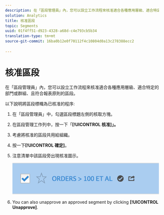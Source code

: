 ```yaml
---
description: 在「區段管理員」內，您可以設立工作流程來核准適合各種應用層級、適合特定的部門或群組、且符合報表原則的區段。
solution: Analytics
title: 核准區段
topic: Segments
uuid: 01f4ff51-d923-4328-a68d-c4e793cb5b34
translation-type: tm+mt
source-git-commit: 16ba0b12e0f70112f4c10804d0a13c278388ecc2

---
```



# 核准區段

在「區段管理員」內，您可以設立工作流程來核准適合各種應用層級、適合特定的部門或群組、且符合報表原則的區段。

以下說明將區段標幟為已核准的程序:

1. 在「區段管理員」中，勾選區段標題左側的核取方塊。
1. 在區段管理工作列中，按一下「**[!UICONTROL 核准]」。**
1. 考慮將核准的區段共用給組織。
1. 按一下&#x200B;**[!UICONTROL 確定]**。
1. 注意清單中該區段旁出現核准圖示。

   ![](assets/seg_approved.png)

1. You can also unapprove an approved segment by clicking **[!UICONTROL Unapprove]**.

